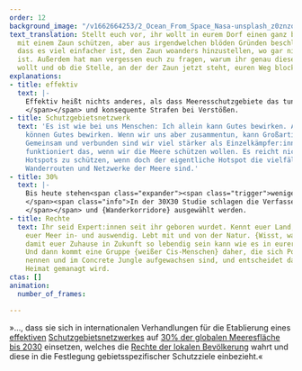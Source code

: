 ```yaml
---
order: 12
background_image: "/v1662664253/2_Ocean_From_Space_Nasa-unsplash_z0znzq_f7vio7.jpg"
text_translation: Stellt euch vor, ihr wollt in eurem Dorf einen ganz besonderen Apfelbaum
  mit einem Zaun schützen, aber aus irgendwelchen blöden Gründen beschließt das Bauamt,
  dass es viel einfacher ist, den Zaun woanders hinzustellen, wo gar nichts zu schützen
  ist. Außerdem hat man vergessen euch zu fragen, warum ihr genau diesen Baum schützen
  wollt und ob die Stelle, an der der Zaun jetzt steht, euren Weg blockiert.
explanations:
- title: effektiv
  text: |-
    Effektiv heißt nichts anderes, als dass Meeresschutzgebiete das tun können, was sie sollen: Meereslebewesen einen Rückzugsort schaffen, an dem sie sich wirklich erholen können. Dazu braucht es dreierlei: eine <span class="expander"><span class="trigger">ganzheitliche Gebietsplanung </span><span class="info">Zwei Beispiele: 1. Ein Schutzgebiet sollte groß genug sein, um wirksam zu schützen. 2. Zwischen Schutzgebieten müssen Wanderkorridore eingerichtet werden. </span></span>, <span class="expander"><span class="trigger">strikte Kontrollen </span><span class="info">sodass z. B. illegaler Fischerei nicht Tor und Tür offengelassen werden
    </span></span> und konsequente Strafen bei Verstößen.
- title: Schutzgebietsnetzwerk
  text: 'Es ist wie bei uns Menschen: Ich allein kann Gutes bewirken. Auch andere
    können Gutes bewirken. Wenn wir uns aber zusammentun, kann Großartiges entstehen.
    Gemeinsam und verbunden sind wir viel stärker als Einzelkämpfer:innen. Genauso
    funktioniert das, wenn wir die Meere schützen wollen. Es reicht nicht, spezifische
    Hotspots zu schützen, wenn doch der eigentliche Hotspot die vielfältigen Verbindungen,
    Wanderrouten und Netzwerke der Meere sind.'
- title: 30%
  text: |-
    Bis heute stehen<span class="expander"><span class="trigger">weniger als 3 % aller Meere unter Schutz. </span><span class="info">Wenn man das überhaupt Schutz nennen kann.</span></span> Umweltverbände fordern deswegen <span class="sidenote"><cite class="icon-link_external"><a href="[https://www.greenpeaceoceanblueprint.org/de/](https://www.greenpeaceoceanblueprint.org/de/ "https://www.greenpeaceoceanblueprint.org/de/")" target="_blank" rel="noopener">Interaktive Weltkarte von Greenpeace zum 30X30-Szenario</a></cite><span>_Thirty by Thirty_</span></span>: das heißt, dass bis 2030 nicht nur <span class="sidenote"><cite class="icon-link_external"><a href="[https://www.greenpeaceoceanblueprint.org/pdfDocs/Greenpeace_30x30_Blueprint_Report_web.pdf](https://www.greenpeaceoceanblueprint.org/pdfDocs/Greenpeace_30x30_Blueprint_Report_web.pdf "https://www.greenpeaceoceanblueprint.org/pdfDocs/Greenpeace_30x30_Blueprint_Report_web.pdf")" target="_blank" rel="noopener">Studie: “30X30 A Blueprint For Ocean Protection: How we can protect 30 % of our oceans by 2030” der University of Oxford, University of York und Greenpeace</a></cite><span>30 %</span></span> aller Meere unter einen wirksamen Schutz gestellt, sondern dafür auch die <span class="expander"><span class="trigger">richtigen Gebiete
    </span><span class="info">In der 30X30 Studie schlagen die Verfasser:innen vor, Key Biodiversity Areas (KBAs) ([https://www.iucn.org/crossroads-blog/202108/we-need-protect-and-conserve-30-planet-it-has-be-right-30](https://www.iucn.org/crossroads-blog/202108/we-need-protect-and-conserve-30-planet-it-has-be-right-30 "https://www.iucn.org/crossroads-blog/202108/we-need-protect-and-conserve-30-planet-it-has-be-right-30")) - also Gebiete mit besonders großer oder außergewöhnlicher Biodiversität - in den Fokus zu stellen, wenn es um die Festlegung der zu schützenden 30 % geht.
    </span></span> und {Wanderkorridore} ausgewählt werden.
- title: Rechte
  text: Ihr seid Expert:innen seit ihr geboren wurdet. Kennt euer Land, eure Küste,
    euer Meer in- und auswendig. Lebt mit und von der Natur. {Wisst, was es braucht,
    damit euer Zuhause in Zukunft so lebendig sein kann wie es in eurer Kindheit war.}
    Und dann kommt eine Gruppe {weißer Cis-Menschen} daher, die sich Politiker:innen
    nennen und im Concrete Jungle aufgewachsen sind, und entscheidet darüber wie eure
    Heimat gemanagt wird.
ctas: []
animation:
  number_of_frames: 

---
```

»…, dass sie sich in internationalen Verhandlungen für die Etablierung eines [effektiven](# "effektiv") [Schutzgebietsnetzwerkes](# "Schutzgebietsnetzwerk") auf [30% der globalen Meeresfläche bis 2030](# "30%") einsetzen, welches die [Rechte der lokalen Bevölkerung](# "Rechte") wahrt und diese in die Festlegung gebietsspezifischer Schutzziele einbezieht.«